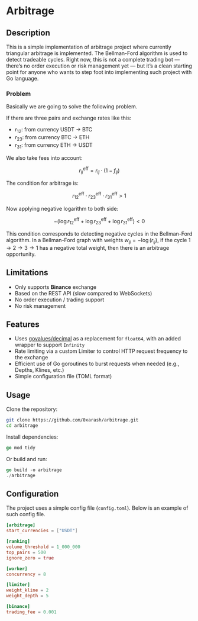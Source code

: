 # Arbitrage

## Description

This is a simple implementation of arbitrage project where currently triangular arbitrage is implemented.  The Bellman-Ford algorithm is used to detect tradeable cycles. Right now, this is not a complete trading bot — there’s no order execution or risk management yet — but it’s a clean starting point for anyone who wants to step foot into implementing such project with Go language.

### Problem

Basically we are going to solve the following problem.

If there are three pairs and exchange rates like this:

* $r_{12}$: from currency USDT → BTC  
* $r_{23}$: from currency BTC → ETH  
* $r_{31}$: from currency ETH → USDT  

We also take fees into account:

$$
r^{\text{eff}}_{ij} = r_{ij} \cdot (1 - f_{ij})
$$

The condition for arbitrage is:

$$
r^{\text{eff}}_{12} \cdot r^{\text{eff}}_{23} \cdot r^{\text{eff}}_{31} > 1
$$

Now applying negative logarithm to both side:

$$
-(\log r^{\text{eff}}_{12} + \log r^{\text{eff}}_{23} + \log r^{\text{eff}}_{31}) < 0
$$

This condition corresponds to detecting negative cycles in the Bellman-Ford algorithm. In a Bellman-Ford graph with weights $w_{ij} = -\log(r_{ij})$, if the cycle $1 \to 2 \to 3 \to 1$ has a negative total weight, then there is an arbitrage opportunity.

## Limitations

* Only supports **Binance** exchange  
* Based on the REST API (slow compared to WebSockets)  
* No order execution / trading support  
* No risk management

## Features

* Uses [govalues/decimal](https://github.com/govalues/decimal) as a replacement for `float64`, with an added wrapper to support `Infinity`  
* Rate limiting via a custom Limiter to control HTTP request frequency to the exchange  
* Efficient use of Go goroutines to burst requests when needed (e.g., Depths, Klines, etc.)  
* Simple configuration file (TOML format)  

## Usage

Clone the repository:

```bash
git clone https://github.com/0xarash/arbitrage.git
cd arbitrage
```

Install dependencies:

```go
go mod tidy
```

Or build and run:

```go
go build -o arbitrage
./arbitrage
```

## Configuration

The project uses a simple config file (`config.toml`). Below is an example of such config file.

```toml
[arbitrage]
start_currencies = ["USDT"]

[ranking]
volume_threshold = 1_000_000
top_pairs = 500
ignore_zero = true

[worker]
concurrency = 8

[limiter]
weight_kline = 2
weight_depth = 5

[binance]
trading_fee = 0.001
```
